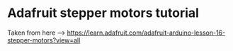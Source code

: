 Adafruit stepper motors tutorial
================================

Taken from here --> https://learn.adafruit.com/adafruit-arduino-lesson-16-stepper-motors?view=all